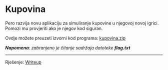 # Kupovina

Pero razvija novu aplikaciju za simuliranje kupovine u njegovoj novoj igrici. Pomozi mu provjeriti ako je njegov kod siguran.

Ovdje možete preuzeti izvorni kod programa: [kupovina.zip](https://github.com/fnovak22/ctf-zavrsni/raw/refs/heads/main/Zadaci/Binarna%20eksploatacija/Kupovina/Datoteke/kupovina.zip)

_**Napomena**: zabranjeno je čitanje sadržaja datoteke **flag.txt**_

---

Rješenje: [Writeup](https://github.com/fnovak22/ctf-zavrsni/tree/main/Zadaci/Binarna%20eksploatacija/Kupovina/Writeup)
